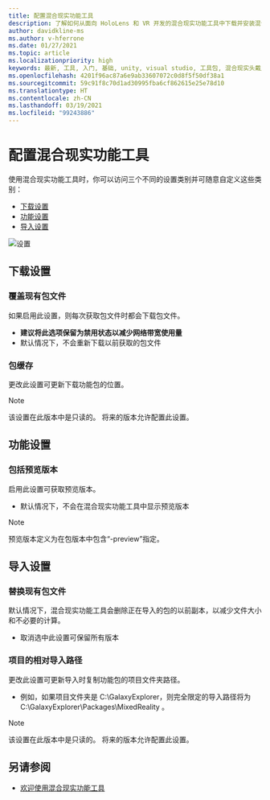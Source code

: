 ```yaml
---
title: 配置混合现实功能工具
description: 了解如何从面向 HoloLens 和 VR 开发的混合现实功能工具中下载并安装混合现实工具包 Unity。
author: davidkline-ms
ms.author: v-hferrone
ms.date: 01/27/2021
ms.topic: article
ms.localizationpriority: high
keywords: 最新, 工具, 入门, 基础, unity, visual studio, 工具包, 混合现实头戴显示设备, windows 混合现实头戴显示设备, 虚拟现实头戴显示设备, 安装, Windows, HoloLens, 仿真器, unreal, openxr
ms.openlocfilehash: 4201f96ac87a6e9ab33607072c0d8f5f50df38a1
ms.sourcegitcommit: 59c91f8c70d1ad30995fba6cf862615e25e78d10
ms.translationtype: HT
ms.contentlocale: zh-CN
ms.lasthandoff: 03/19/2021
ms.locfileid: "99243886"
---
```

# <a name="configuring-the-mixed-reality-feature-tool"></a>配置混合现实功能工具

使用混合现实功能工具时，你可以访问三个不同的设置类别并可随意自定义这些类别：

* [下载设置](#download-settings)
* [功能设置](#feature-settings)
* [导入设置](#import-settings)

![设置](images/FeatureToolSettings.png)

## <a name="download-settings"></a>下载设置

### <a name="overwrite-existing-package-files"></a>覆盖现有包文件

如果启用此设置，则每次获取包文件时都会下载包文件。 
* **建议将此选项保留为禁用状态以减少网络带宽使用量**
* 默认情况下，不会重新下载以前获取的包文件

### <a name="package-cache"></a>包缓存

更改此设置可更新下载功能包的位置。

> [!NOTE]
> 该设置在此版本中是只读的。 将来的版本允许配置此设置。

## <a name="feature-settings"></a>功能设置

### <a name="include-preview-releases"></a>包括预览版本

启用此设置可获取预览版本。
* 默认情况下，不会在混合现实功能工具中显示预览版本 

> [!NOTE]
> 预览版本定义为在包版本中包含“-preview”指定。

## <a name="import-settings"></a>导入设置

### <a name="replace-existing-package-files"></a>替换现有包文件

默认情况下，混合现实功能工具会删除正在导入的包的以前副本，以减少文件大小和不必要的计算。 
* 取消选中此设置可保留所有版本

### <a name="project-relative-import-path"></a>项目的相对导入路径

更改此设置可更新导入时复制功能包的项目文件夹路径。 
* 例如，如果项目文件夹是 C:\GalaxyExplorer，则完全限定的导入路径将为 C:\GalaxyExplorer\Packages\MixedReality 。

> [!NOTE]
> 该设置在此版本中是只读的。 将来的版本允许配置此设置。

## <a name="see-also"></a>另请参阅

- [欢迎使用混合现实功能工具](welcome-to-mr-feature-tool.md)